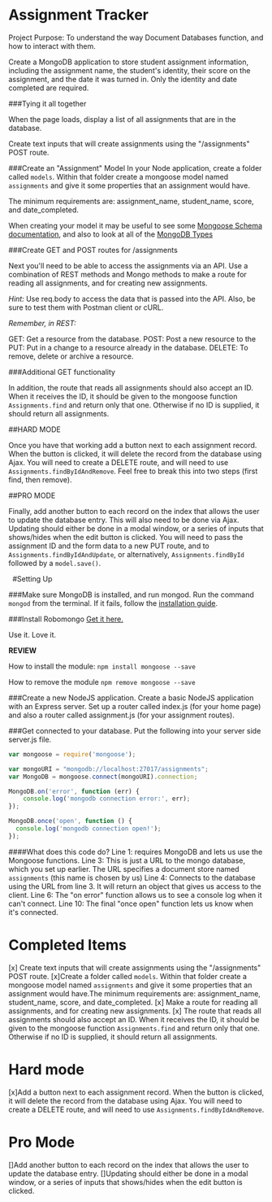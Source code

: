 # Assignment Tracker
Project Purpose: To understand the way Document Databases function, and how to interact with them.

Create a MongoDB application to store student assignment information, including the assignment name, the student's identity, their score on the assignment, and the date it was turned in. Only the identity and date completed are required.

###Tying it all together

When the page loads, display a list of all assignments that are in the database.

Create text inputs that will create assignments using the "/assignments" POST route.

###Create an "Assignment" Model
In your Node application, create a folder called `models`. Within that folder create a mongoose model named `assignments` and give it some properties that an assignment would have.

The minimum requirements are: assignment_name, student_name, score, and date_completed.

When creating your model it may be useful to see some [Mongoose Schema documentation](http://mongoosejs.com/docs/guide.html), and also to look at all of the [MongoDB Types](http://docs.mongodb.org/manual/reference/bson-types/)

###Create GET and POST routes for /assignments

Next you'll need to be able to access the assignments via an API. Use a combination of REST methods and Mongo methods to make a route for reading all assignments, and for creating new assignments.

*Hint:* Use req.body to access the data that is passed into the API. Also, be sure to test them with Postman client or cURL.

*Remember, in REST:*

GET: Get a resource from the database.
POST: Post a new resource to the
PUT: Put in a change to a resource already in the database.
DELETE: To remove, delete or archive a resource.

###Additional GET functionality

In addition, the route that reads all assignments should also accept an ID. When it receives the ID, it should be given to the mongoose function `Assignments.find` and return only that one. Otherwise if no ID is supplied, it should return all assignments.

##HARD MODE

Once you have that working add a button next to each assignment record. When the button is clicked, it will delete the record from the database using Ajax. You will need to create a DELETE route, and will need to use `Assignments.findByIdAndRemove`.  Feel free to break this into two steps (first find, then remove).

##PRO MODE

Finally, add another button to each record on the index that allows the user to update the database entry. This will also need to be done via Ajax. Updating should either be done in a modal window, or a series of inputs that shows/hides when the edit button is clicked. You will need to pass the assignment ID and the form data to a new PUT route, and to `Assignments.findByIdAndUpdate`, or alternatively, `Assignments.findById` followed by a `model.save()`.

&nbsp;
#Setting Up

###Make sure MongoDB is installed, and run mongod.
Run the command `mongod` from the terminal. If it fails, follow the [installation guide](http://docs.mongodb.org/manual/tutorial/install-mongodb-on-os-x/).

###Install Robomongo
[Get it here.](https://robomongo.org/)

Use it. Love it.

**REVIEW**

How to install the module:
`npm install mongoose --save`

How to remove the module
`npm remove mongoose --save`

###Create a new NodeJS application.
Create a basic NodeJS application with an Express server. Set up a router called index.js (for your home page) and also a router called assignment.js (for your assignment routes).

###Get connected to your database.
Put the following into your server side server.js file.

``` JavaScript
var mongoose = require('mongoose');

var mongoURI = "mongodb://localhost:27017/assignments";
var MongoDB = mongoose.connect(mongoURI).connection;

MongoDB.on('error', function (err) {
    console.log('mongodb connection error:', err);
});

MongoDB.once('open', function () {
  console.log('mongodb connection open!');
});
```

####What does this code do?
Line 1: requires MongoDB and lets us use the Mongoose functions.
Line 3: This is just a URL to the mongo database, which you set up earlier. The URL specifies a document store named `assignments` (this name is chosen by us)
Line 4: Connects to the database using the URL from line 3. It will return an object that gives us access to the client.
Line 6: The "on error" function allows us to see a console log when it can't connect.
Line 10: The final "once open" function lets us know when it's connected.


Completed Items
===============
[x] Create text inputs that will create assignments using the "/assignments" POST route.
[x]Create a folder called `models`. Within that folder create a mongoose model named `assignments` and give it some properties that an assignment would have.The minimum requirements are: assignment_name, student_name, score, and date_completed.
[x] Make a route for reading all assignments, and for creating new assignments.
[x] The route that reads all assignments should also accept an ID. When it receives the ID, it should be given to the mongoose function `Assignments.find` and return only that one. Otherwise if no ID is supplied, it should return all assignments.

Hard mode
=========
[x]Add a button next to each assignment record. When the button is clicked, it will delete the record from the database using Ajax. You will need to create a DELETE route, and will need to use `Assignments.findByIdAndRemove`.

Pro Mode
========
[]Add another button to each record on the index that allows the user to update the database entry.
[]Updating should either be done in a modal window, or a series of inputs that shows/hides when the edit button is clicked.
